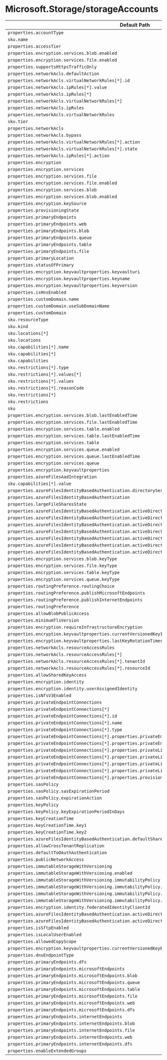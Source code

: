 # Microsoft.Storage/storageAccounts

| Default Path | Alias |
|---|---|
| `properties.accountType` | `Microsoft.Storage/storageAccounts/accountType` |
| `sku.name` | `Microsoft.Storage/storageAccounts/sku.name` |
| `properties.accessTier` | `Microsoft.Storage/storageAccounts/accessTier` |
| `properties.encryption.services.blob.enabled` | `Microsoft.Storage/storageAccounts/enableBlobEncryption` |
| `properties.encryption.services.file.enabled` | `Microsoft.Storage/storageAccounts/enableFileEncryption` |
| `properties.supportsHttpsTrafficOnly` | `Microsoft.Storage/storageAccounts/supportsHttpsTrafficOnly` |
| `properties.networkAcls.defaultAction` | `Microsoft.Storage/storageAccounts/networkAcls.defaultAction` |
| `properties.networkAcls.virtualNetworkRules[*].id` | `Microsoft.Storage/storageAccounts/networkAcls.virtualNetworkRules[*].id` |
| `properties.networkAcls.ipRules[*].value` | `Microsoft.Storage/storageAccounts/networkAcls.ipRules[*].value` |
| `properties.networkAcls.ipRules[*]` | `Microsoft.Storage/storageAccounts/networkAcls.ipRules[*]` |
| `properties.networkAcls.virtualNetworkRules[*]` | `Microsoft.Storage/storageAccounts/networkAcls.virtualNetworkRules[*]` |
| `properties.networkAcls.ipRules` | `Microsoft.Storage/storageAccounts/networkAcls.ipRules` |
| `properties.networkAcls.virtualNetworkRules` | `Microsoft.Storage/storageAccounts/networkAcls.virtualNetworkRules` |
| `sku.tier` | `Microsoft.Storage/storageAccounts/sku.tier` |
| `properties.networkAcls` | `Microsoft.Storage/storageAccounts/networkAcls` |
| `properties.networkAcls.bypass` | `Microsoft.Storage/storageAccounts/networkAcls.bypass` |
| `properties.networkAcls.virtualNetworkRules[*].action` | `Microsoft.Storage/storageAccounts/networkAcls.virtualNetworkRules[*].action` |
| `properties.networkAcls.virtualNetworkRules[*].state` | `Microsoft.Storage/storageAccounts/networkAcls.virtualNetworkRules[*].state` |
| `properties.networkAcls.ipRules[*].action` | `Microsoft.Storage/storageAccounts/networkAcls.ipRules[*].action` |
| `properties.encryption` | `Microsoft.Storage/storageAccounts/encryption` |
| `properties.encryption.services` | `Microsoft.Storage/storageAccounts/encryption.services` |
| `properties.encryption.services.file` | `Microsoft.Storage/storageAccounts/encryption.services.file` |
| `properties.encryption.services.file.enabled` | `Microsoft.Storage/storageAccounts/encryption.services.file.enabled` |
| `properties.encryption.services.blob` | `Microsoft.Storage/storageAccounts/encryption.services.blob` |
| `properties.encryption.services.blob.enabled` | `Microsoft.Storage/storageAccounts/encryption.services.blob.enabled` |
| `properties.encryption.keySource` | `Microsoft.Storage/storageAccounts/encryption.keySource` |
| `properties.provisioningState` | `Microsoft.Storage/storageAccounts/provisioningState` |
| `properties.primaryEndpoints` | `Microsoft.Storage/storageAccounts/primaryEndpoints` |
| `properties.primaryEndpoints.web` | `Microsoft.Storage/storageAccounts/primaryEndpoints.web` |
| `properties.primaryEndpoints.blob` | `Microsoft.Storage/storageAccounts/primaryEndpoints.blob` |
| `properties.primaryEndpoints.queue` | `Microsoft.Storage/storageAccounts/primaryEndpoints.queue` |
| `properties.primaryEndpoints.table` | `Microsoft.Storage/storageAccounts/primaryEndpoints.table` |
| `properties.primaryEndpoints.file` | `Microsoft.Storage/storageAccounts/primaryEndpoints.file` |
| `properties.primaryLocation` | `Microsoft.Storage/storageAccounts/primaryLocation` |
| `properties.statusOfPrimary` | `Microsoft.Storage/storageAccounts/statusOfPrimary` |
| `properties.encryption.keyvaultproperties.keyvaulturi` | `Microsoft.Storage/storageAccounts/encryption.keyvaultproperties.keyvaulturi` |
| `properties.encryption.keyvaultproperties.keyname` | `Microsoft.Storage/storageAccounts/encryption.keyvaultproperties.keyname` |
| `properties.encryption.keyvaultproperties.keyversion` | `Microsoft.Storage/storageAccounts/encryption.keyvaultproperties.keyversion` |
| `properties.isHnsEnabled` | `Microsoft.Storage/storageAccounts/isHnsEnabled` |
| `properties.customDomain.name` | `Microsoft.Storage/storageAccounts/customDomain.name` |
| `properties.customDomain.useSubDomainName` | `Microsoft.Storage/storageAccounts/customDomain.useSubDomainName` |
| `properties.customDomain` | `Microsoft.Storage/storageAccounts/customDomain` |
| `sku.resourceType` | `Microsoft.Storage/storageAccounts/sku.resourceType` |
| `sku.kind` | `Microsoft.Storage/storageAccounts/sku.kind` |
| `sku.locations[*]` | `Microsoft.Storage/storageAccounts/sku.locations[*]` |
| `sku.locations` | `Microsoft.Storage/storageAccounts/sku.locations` |
| `sku.capabilities[*].name` | `Microsoft.Storage/storageAccounts/sku.capabilities[*].name` |
| `sku.capabilities[*]` | `Microsoft.Storage/storageAccounts/sku.capabilities[*]` |
| `sku.capabilities` | `Microsoft.Storage/storageAccounts/sku.capabilities` |
| `sku.restrictions[*].type` | `Microsoft.Storage/storageAccounts/sku.restrictions[*].type` |
| `sku.restrictions[*].values[*]` | `Microsoft.Storage/storageAccounts/sku.restrictions[*].values[*]` |
| `sku.restrictions[*].values` | `Microsoft.Storage/storageAccounts/sku.restrictions[*].values` |
| `sku.restrictions[*].reasonCode` | `Microsoft.Storage/storageAccounts/sku.restrictions[*].reasonCode` |
| `sku.restrictions[*]` | `Microsoft.Storage/storageAccounts/sku.restrictions[*]` |
| `sku.restrictions` | `Microsoft.Storage/storageAccounts/sku.restrictions` |
| `sku` | `Microsoft.Storage/storageAccounts/sku` |
| `properties.encryption.services.blob.lastEnabledTime` | `Microsoft.Storage/storageAccounts/encryption.services.blob.lastEnabledTime` |
| `properties.encryption.services.file.lastEnabledTime` | `Microsoft.Storage/storageAccounts/encryption.services.file.lastEnabledTime` |
| `properties.encryption.services.table.enabled` | `Microsoft.Storage/storageAccounts/encryption.services.table.enabled` |
| `properties.encryption.services.table.lastEnabledTime` | `Microsoft.Storage/storageAccounts/encryption.services.table.lastEnabledTime` |
| `properties.encryption.services.table` | `Microsoft.Storage/storageAccounts/encryption.services.table` |
| `properties.encryption.services.queue.enabled` | `Microsoft.Storage/storageAccounts/encryption.services.queue.enabled` |
| `properties.encryption.services.queue.lastEnabledTime` | `Microsoft.Storage/storageAccounts/encryption.services.queue.lastEnabledTime` |
| `properties.encryption.services.queue` | `Microsoft.Storage/storageAccounts/encryption.services.queue` |
| `properties.encryption.keyvaultproperties` | `Microsoft.Storage/storageAccounts/encryption.keyvaultproperties` |
| `properties.azureFilesAadIntegration` | `Microsoft.Storage/storageAccounts/azureFilesAadIntegration` |
| `sku.capabilities[*].value` | `Microsoft.Storage/storageAccounts/sku.capabilities[*].value` |
| `properties.azureFilesIdentityBasedAuthentication.directoryServiceOptions` | `Microsoft.Storage/storageAccounts/azureFilesIdentityBasedAuthentication.directoryServiceOptions` |
| `properties.azureFilesIdentityBasedAuthentication` | `Microsoft.Storage/storageAccounts/azureFilesIdentityBasedAuthentication` |
| `properties.largeFileSharesState` | `Microsoft.Storage/storageAccounts/largeFileSharesState` |
| `properties.azureFilesIdentityBasedAuthentication.activeDirectoryProperties.domainName` | `Microsoft.Storage/storageAccounts/azureFilesIdentityBasedAuthentication.activeDirectoryProperties.domainName` |
| `properties.azureFilesIdentityBasedAuthentication.activeDirectoryProperties.netBiosDomainName` | `Microsoft.Storage/storageAccounts/azureFilesIdentityBasedAuthentication.activeDirectoryProperties.netBiosDomainName` |
| `properties.azureFilesIdentityBasedAuthentication.activeDirectoryProperties.forestName` | `Microsoft.Storage/storageAccounts/azureFilesIdentityBasedAuthentication.activeDirectoryProperties.forestName` |
| `properties.azureFilesIdentityBasedAuthentication.activeDirectoryProperties.domainGuid` | `Microsoft.Storage/storageAccounts/azureFilesIdentityBasedAuthentication.activeDirectoryProperties.domainGuid` |
| `properties.azureFilesIdentityBasedAuthentication.activeDirectoryProperties.domainSid` | `Microsoft.Storage/storageAccounts/azureFilesIdentityBasedAuthentication.activeDirectoryProperties.domainSid` |
| `properties.azureFilesIdentityBasedAuthentication.activeDirectoryProperties.azureStorageSid` | `Microsoft.Storage/storageAccounts/azureFilesIdentityBasedAuthentication.activeDirectoryProperties.azureStorageSid` |
| `properties.azureFilesIdentityBasedAuthentication.activeDirectoryProperties` | `Microsoft.Storage/storageAccounts/azureFilesIdentityBasedAuthentication.activeDirectoryProperties` |
| `properties.encryption.services.blob.keyType` | `Microsoft.Storage/storageAccounts/encryption.services.blob.keyType` |
| `properties.encryption.services.file.keyType` | `Microsoft.Storage/storageAccounts/encryption.services.file.keyType` |
| `properties.encryption.services.table.keyType` | `Microsoft.Storage/storageAccounts/encryption.services.table.keyType` |
| `properties.encryption.services.queue.keyType` | `Microsoft.Storage/storageAccounts/encryption.services.queue.keyType` |
| `properties.routingPreference.routingChoice` | `Microsoft.Storage/storageAccounts/routingPreference.routingChoice` |
| `properties.routingPreference.publishMicrosoftEndpoints` | `Microsoft.Storage/storageAccounts/routingPreference.publishMicrosoftEndpoints` |
| `properties.routingPreference.publishInternetEndpoints` | `Microsoft.Storage/storageAccounts/routingPreference.publishInternetEndpoints` |
| `properties.routingPreference` | `Microsoft.Storage/storageAccounts/routingPreference` |
| `properties.allowBlobPublicAccess` | `Microsoft.Storage/storageAccounts/allowBlobPublicAccess` |
| `properties.minimumTlsVersion` | `Microsoft.Storage/storageAccounts/minimumTlsVersion` |
| `properties.encryption.requireInfrastructureEncryption` | `Microsoft.Storage/storageAccounts/encryption.requireInfrastructureEncryption` |
| `properties.encryption.keyvaultproperties.currentVersionedKeyIdentifier` | `Microsoft.Storage/storageAccounts/encryption.keyvaultproperties.currentVersionedKeyIdentifier` |
| `properties.encryption.keyvaultproperties.lastKeyRotationTimestamp` | `Microsoft.Storage/storageAccounts/encryption.keyvaultproperties.lastKeyRotationTimestamp` |
| `properties.networkAcls.resourceAccessRules` | `Microsoft.Storage/storageAccounts/networkAcls.resourceAccessRules` |
| `properties.networkAcls.resourceAccessRules[*]` | `Microsoft.Storage/storageAccounts/networkAcls.resourceAccessRules[*]` |
| `properties.networkAcls.resourceAccessRules[*].tenantId` | `Microsoft.Storage/storageAccounts/networkAcls.resourceAccessRules[*].tenantId` |
| `properties.networkAcls.resourceAccessRules[*].resourceId` | `Microsoft.Storage/storageAccounts/networkAcls.resourceAccessRules[*].resourceId` |
| `properties.allowSharedKeyAccess` | `Microsoft.Storage/storageAccounts/allowSharedKeyAccess` |
| `properties.encryption.identity` | `Microsoft.Storage/storageAccounts/encryption.identity` |
| `properties.encryption.identity.userAssignedIdentity` | `Microsoft.Storage/storageAccounts/encryption.identity.userAssignedIdentity` |
| `properties.isNfsV3Enabled` | `Microsoft.Storage/storageAccounts/isNfsV3Enabled` |
| `properties.privateEndpointConnections` | `Microsoft.Storage/storageAccounts/privateEndpointConnections` |
| `properties.privateEndpointConnections[*]` | `Microsoft.Storage/storageAccounts/privateEndpointConnections[*]` |
| `properties.privateEndpointConnections[*].id` | `Microsoft.Storage/storageAccounts/privateEndpointConnections[*].id` |
| `properties.privateEndpointConnections[*].name` | `Microsoft.Storage/storageAccounts/privateEndpointConnections[*].name` |
| `properties.privateEndpointConnections[*].type` | `Microsoft.Storage/storageAccounts/privateEndpointConnections[*].type` |
| `properties.privateEndpointConnections[*].properties.privateEndpoint` | `Microsoft.Storage/storageAccounts/privateEndpointConnections[*].privateEndpoint` |
| `properties.privateEndpointConnections[*].properties.privateEndpoint.id` | `Microsoft.Storage/storageAccounts/privateEndpointConnections[*].privateEndpoint.id` |
| `properties.privateEndpointConnections[*].properties.privateLinkServiceConnectionState` | `Microsoft.Storage/storageAccounts/privateEndpointConnections[*].privateLinkServiceConnectionState` |
| `properties.privateEndpointConnections[*].properties.privateLinkServiceConnectionState.status` | `Microsoft.Storage/storageAccounts/privateEndpointConnections[*].privateLinkServiceConnectionState.status` |
| `properties.privateEndpointConnections[*].properties.privateLinkServiceConnectionState.description` | `Microsoft.Storage/storageAccounts/privateEndpointConnections[*].privateLinkServiceConnectionState.description` |
| `properties.privateEndpointConnections[*].properties.privateLinkServiceConnectionState.actionRequired` | `Microsoft.Storage/storageAccounts/privateEndpointConnections[*].privateLinkServiceConnectionState.actionRequired` |
| `properties.privateEndpointConnections[*].properties.provisioningState` | `Microsoft.Storage/storageAccounts/privateEndpointConnections[*].provisioningState` |
| `properties.sasPolicy` | `Microsoft.Storage/storageAccounts/sasPolicy` |
| `properties.sasPolicy.sasExpirationPeriod` | `Microsoft.Storage/storageAccounts/sasPolicy.sasExpirationPeriod` |
| `properties.sasPolicy.expirationAction` | `Microsoft.Storage/storageAccounts/sasPolicy.expirationAction` |
| `properties.keyPolicy` | `Microsoft.Storage/storageAccounts/keyPolicy` |
| `properties.keyPolicy.keyExpirationPeriodInDays` | `Microsoft.Storage/storageAccounts/keyPolicy.keyExpirationPeriodInDays` |
| `properties.keyCreationTime` | `Microsoft.Storage/storageAccounts/keyCreationTime` |
| `properties.keyCreationTime.key1` | `Microsoft.Storage/storageAccounts/keyCreationTime.key1` |
| `properties.keyCreationTime.key2` | `Microsoft.Storage/storageAccounts/keyCreationTime.key2` |
| `properties.azureFilesIdentityBasedAuthentication.defaultSharePermission` | `Microsoft.Storage/storageAccounts/azureFilesIdentityBasedAuthentication.defaultSharePermission` |
| `properties.allowCrossTenantReplication` | `Microsoft.Storage/storageAccounts/allowCrossTenantReplication` |
| `properties.defaultToOAuthAuthentication` | `Microsoft.Storage/storageAccounts/defaultToOAuthAuthentication` |
| `properties.publicNetworkAccess` | `Microsoft.Storage/storageAccounts/publicNetworkAccess` |
| `properties.immutableStorageWithVersioning` | `Microsoft.Storage/storageAccounts/immutableStorageWithVersioning` |
| `properties.immutableStorageWithVersioning.enabled` | `Microsoft.Storage/storageAccounts/immutableStorageWithVersioning.enabled` |
| `properties.immutableStorageWithVersioning.immutabilityPolicy` | `Microsoft.Storage/storageAccounts/immutableStorageWithVersioning.immutabilityPolicy` |
| `properties.immutableStorageWithVersioning.immutabilityPolicy.immutabilityPeriodSinceCreationInDays` | `Microsoft.Storage/storageAccounts/immutableStorageWithVersioning.immutabilityPolicy.immutabilityPeriodSinceCreationInDays` |
| `properties.immutableStorageWithVersioning.immutabilityPolicy.state` | `Microsoft.Storage/storageAccounts/immutableStorageWithVersioning.immutabilityPolicy.state` |
| `properties.immutableStorageWithVersioning.immutabilityPolicy.allowProtectedAppendWrites` | `Microsoft.Storage/storageAccounts/immutableStorageWithVersioning.immutabilityPolicy.allowProtectedAppendWrites` |
| `properties.encryption.identity.federatedIdentityClientId` | `Microsoft.Storage/storageAccounts/encryption.identity.federatedIdentityClientId` |
| `properties.azureFilesIdentityBasedAuthentication.activeDirectoryProperties.samAccountName` | `Microsoft.Storage/storageAccounts/azureFilesIdentityBasedAuthentication.activeDirectoryProperties.samAccountName` |
| `properties.azureFilesIdentityBasedAuthentication.activeDirectoryProperties.accountType` | `Microsoft.Storage/storageAccounts/azureFilesIdentityBasedAuthentication.activeDirectoryProperties.accountType` |
| `properties.isSftpEnabled` | `Microsoft.Storage/storageAccounts/isSftpEnabled` |
| `properties.isLocalUserEnabled` | `Microsoft.Storage/storageAccounts/isLocalUserEnabled` |
| `properties.allowedCopyScope` | `Microsoft.Storage/storageAccounts/allowedCopyScope` |
| `properties.encryption.keyvaultproperties.currentVersionedKeyExpirationTimestamp` | `Microsoft.Storage/storageAccounts/encryption.keyvaultproperties.currentVersionedKeyExpirationTimestamp` |
| `properties.dnsEndpointType` | `Microsoft.Storage/storageAccounts/dnsEndpointType` |
| `properties.primaryEndpoints.dfs` | `Microsoft.Storage/storageAccounts/primaryEndpoints.dfs` |
| `properties.primaryEndpoints.microsoftEndpoints` | `Microsoft.Storage/storageAccounts/primaryEndpoints.microsoftEndpoints` |
| `properties.primaryEndpoints.microsoftEndpoints.blob` | `Microsoft.Storage/storageAccounts/primaryEndpoints.microsoftEndpoints.blob` |
| `properties.primaryEndpoints.microsoftEndpoints.queue` | `Microsoft.Storage/storageAccounts/primaryEndpoints.microsoftEndpoints.queue` |
| `properties.primaryEndpoints.microsoftEndpoints.table` | `Microsoft.Storage/storageAccounts/primaryEndpoints.microsoftEndpoints.table` |
| `properties.primaryEndpoints.microsoftEndpoints.file` | `Microsoft.Storage/storageAccounts/primaryEndpoints.microsoftEndpoints.file` |
| `properties.primaryEndpoints.microsoftEndpoints.web` | `Microsoft.Storage/storageAccounts/primaryEndpoints.microsoftEndpoints.web` |
| `properties.primaryEndpoints.microsoftEndpoints.dfs` | `Microsoft.Storage/storageAccounts/primaryEndpoints.microsoftEndpoints.dfs` |
| `properties.primaryEndpoints.internetEndpoints` | `Microsoft.Storage/storageAccounts/primaryEndpoints.internetEndpoints` |
| `properties.primaryEndpoints.internetEndpoints.blob` | `Microsoft.Storage/storageAccounts/primaryEndpoints.internetEndpoints.blob` |
| `properties.primaryEndpoints.internetEndpoints.file` | `Microsoft.Storage/storageAccounts/primaryEndpoints.internetEndpoints.file` |
| `properties.primaryEndpoints.internetEndpoints.web` | `Microsoft.Storage/storageAccounts/primaryEndpoints.internetEndpoints.web` |
| `properties.primaryEndpoints.internetEndpoints.dfs` | `Microsoft.Storage/storageAccounts/primaryEndpoints.internetEndpoints.dfs` |
| `properties.enableExtendedGroups` | `Microsoft.Storage/storageAccounts/enableExtendedGroups` |

